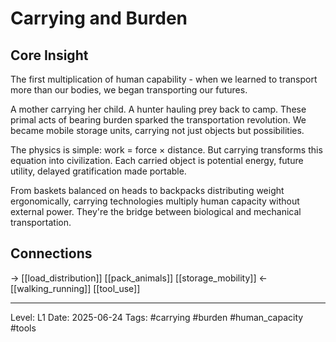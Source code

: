# Carrying and Burden

## Core Insight
The first multiplication of human capability - when we learned to transport more than our bodies, we began transporting our futures.

A mother carrying her child. A hunter hauling prey back to camp. These primal acts of bearing burden sparked the transportation revolution. We became mobile storage units, carrying not just objects but possibilities.

The physics is simple: work = force × distance. But carrying transforms this equation into civilization. Each carried object is potential energy, future utility, delayed gratification made portable.

From baskets balanced on heads to backpacks distributing weight ergonomically, carrying technologies multiply human capacity without external power. They're the bridge between biological and mechanical transportation.

## Connections
→ [[load_distribution]] [[pack_animals]] [[storage_mobility]]
← [[walking_running]] [[tool_use]]

---
Level: L1
Date: 2025-06-24
Tags: #carrying #burden #human_capacity #tools